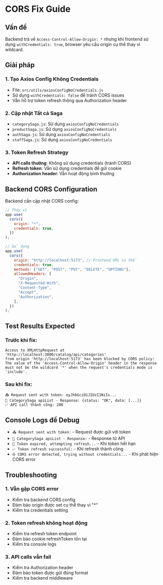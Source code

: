 # CORS Fix Guide

## Vấn đề

Backend trả về `Access-Control-Allow-Origin: *` nhưng khi frontend sử dụng `withCredentials: true`, browser yêu cầu origin cụ thể thay vì wildcard.

## Giải pháp

### 1. Tạo Axios Config Không Credentials

- File: `src/utils/axiosConfigNoCredentials.js`
- Sử dụng `withCredentials: false` để tránh CORS issues
- Vẫn hỗ trợ token refresh thông qua Authorization header

### 2. Cập nhật Tất cả Saga

- `categorySaga.js`: Sử dụng `axiosConfigNoCredentials`
- `productSaga.js`: Sử dụng `axiosConfigNoCredentials`
- `authSaga.js`: Sử dụng `axiosConfigNoCredentials`
- `staffSaga.js`: Sử dụng `axiosConfigNoCredentials`

### 3. Token Refresh Strategy

- **API calls thường**: Không sử dụng credentials (tránh CORS)
- **Refresh token**: Vẫn sử dụng credentials để gửi cookie
- **Authorization header**: Vẫn hoạt động bình thường

## Backend CORS Configuration

Backend cần cập nhật CORS config:

```javascript
// Thay vì
app.use(
  cors({
    origin: "*",
    credentials: true,
  })
);

// Sử dụng
app.use(
  cors({
    origin: "http://localhost:5173", // Frontend URL cụ thể
    credentials: true,
    methods: ["GET", "POST", "PUT", "DELETE", "OPTIONS"],
    allowedHeaders: [
      "Origin",
      "X-Requested-With",
      "Content-Type",
      "Accept",
      "Authorization",
    ],
  })
);
```

## Test Results Expected

### Trước khi fix:

```
Access to XMLHttpRequest at 'http://localhost:3000/catalog/api/categories'
from origin 'http://localhost:5173' has been blocked by CORS policy:
The value of the 'Access-Control-Allow-Origin' header in the response
must not be the wildcard '*' when the request's credentials mode is 'include'.
```

### Sau khi fix:

```
📤 Request sent with token: eyJhbGciOiJIUzI1NiIs...
📡 CategorySaga apiList - Response: {status: "OK", data: [...]}
✅ API call thành công: 200
```

## Console Logs để Debug

- `📤 Request sent with token:` - Request được gửi với token
- `📡 CategorySaga apiList - Response:` - Response từ API
- `🔄 Token expired, attempting refresh...` - Khi token hết hạn
- `✅ Token refresh successful:` - Khi refresh thành công
- `🌐 CORS error detected, trying without credentials...` - Khi phát hiện CORS error

## Troubleshooting

### 1. Vẫn gặp CORS error

- Kiểm tra backend CORS config
- Đảm bảo origin được set cụ thể thay vì "\*"
- Kiểm tra credentials setting

### 2. Token refresh không hoạt động

- Kiểm tra refresh token endpoint
- Đảm bảo cookie refreshToken tồn tại
- Kiểm tra console logs

### 3. API calls vẫn fail

- Kiểm tra Authorization header
- Đảm bảo token được gửi đúng format
- Kiểm tra backend middleware






